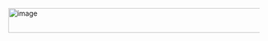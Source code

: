 <img width="855" height="50" alt="image" src="https://github.com/user-attachments/assets/e949eb40-a927-4def-9b78-d10c8f685458" />
